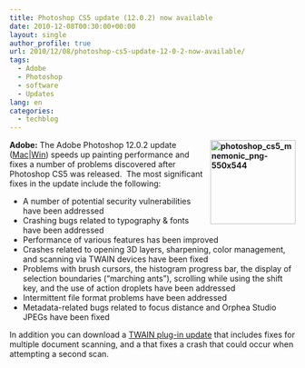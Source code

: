 ```yaml
---
title: Photoshop CS5 update (12.0.2) now available
date: 2010-12-08T00:30:00+00:00
layout: single
author_profile: true
url: 2010/12/08/photoshop-cs5-update-12-0-2-now-available/
tags:
  - Adobe
  - Photoshop
  - software
  - Updates
lang: en
categories: 
  - techblog
---
```

**[<img title="photoshop_cs5_mnemonic_png-550x544" border="0" alt="photoshop_cs5_mnemonic_png-550x544" align="right" src="http://lh5.ggpht.com/_vaUVXcmC3OI/TP7Kje5V3eI/AAAAAAAADdU/cNP3BYV28KU/photoshop_cs5_mnemonic_png-550x544_thumb%5B1%5D.png?imgmax=800" width="150" height="148" />](http://lh5.ggpht.com/_vaUVXcmC3OI/TP7KhnQoIkI/AAAAAAAADdQ/sioPPjS7ex8/s1600-h/photoshop_cs5_mnemonic_png-550x544%5B3%5D.png)Adobe:** The Adobe Photoshop 12.0.2 update ([Mac](http://www.adobe.com/support/downloads/detail.jsp?ftpID=4892)|[Win](http://www.adobe.com/support/downloads/detail.jsp?ftpID=4893)) speeds up painting performance and fixes a number of problems discovered after Photoshop CS5 was released.  The most significant fixes in the update include the following:

  * A number of potential security vulnerabilities have been addressed 
  * Crashing bugs related to typography & fonts have been addressed 
  * Performance of various features has been improved 
  * Crashes related to opening 3D layers, sharpening, color management, and scanning via TWAIN devices have been fixed 
  * Problems with brush cursors, the histogram progress bar, the display of selection boundaries (“marching ants”), scrolling while using the shift key, and the use of action droplets have been addressed 
  * Intermittent file format problems have been addressed 
  * Metadata-related bugs related to focus distance and Orphea Studio JPEGs have been fixed

In addition you can download a [TWAIN plug-in update](http://www.adobe.com/support/downloads/detail.jsp?ftpID=4904) that includes fixes for multiple document scanning, and a that fixes a crash that could occur when attempting a second scan.